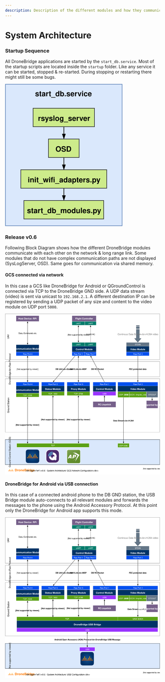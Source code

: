 ```yaml
---
description: Description of the different modules and how they communicate with each other.
---
```


# System Architecture

### Startup Sequence

All DroneBridge applications are started by the `start_db.service`. Most of the startup scripts are located inside the `startup` folder. Like any service it can be started, stopped & re-started. During stopping or restarting there might still be some bugs. 

![Startup Sequence of DroneBridge for Raspberry Pi](../.gitbook/assets/db_concept-start-up.svg)

### Release v0.6

Following Block Diagram shows how the different DroneBridge modules communicate with each other on the network & long range link. Some modules that do not have complex communication paths are not displayed \(SysLogServer, OSD\). Same goes for communication via shared memory.

#### GCS connected via network

In this case a GCS like DroneBridge for Android or QGroundControl is connected via TCP to the DroneBridge GND side. A UDP data stream \(video\) is sent via unicast to `192.168.2.1`. A different destination IP can be registered by sending a UDP packet of any size and content to the video module on UDP port `5000`.

![Ground Control Station \(GCS\) connected to DroneBridge GND station via network](../.gitbook/assets/db_concept-gcs-network-configuration.svg)

#### DroneBridge for Android via USB connection

In this case of a connected android phone to the DB GND station, the USB Bridge module auto-connects to all relevant modules and forwards the messages to the phone using the Android Accessory Protocol. At this point only the DroneBridge for Android app supports this mode.

![DroneBridge for Android connected via USB](../.gitbook/assets/db_concept-usb-configuration.svg)

